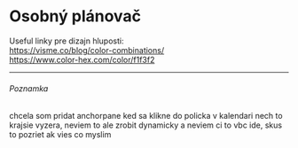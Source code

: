 # Osobný plánovač

Useful linky pre dizajn hluposti: <br>
https://visme.co/blog/color-combinations/ <br>
https://www.color-hex.com/color/f1f3f2 <br>

---
###### Poznamka
chcela som pridat anchorpane ked sa klikne do policka v kalendari nech to krajsie vyzera, neviem to ale zrobit dynamicky a neviem ci to vbc ide, skus to pozriet ak vies co myslim